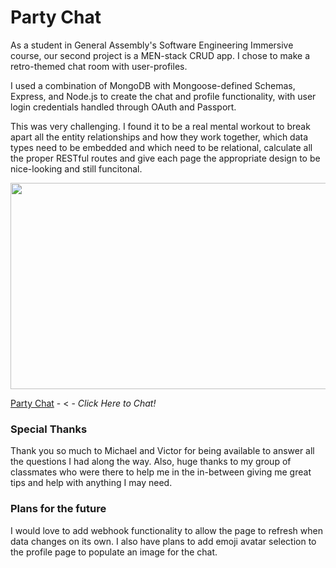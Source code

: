 <h1>Party Chat</h1>

As a student in General Assembly's Software Engineering Immersive course, our second project is a MEN-stack CRUD app. I chose to make a retro-themed chat room with user-profiles. 

I used a combination of MongoDB with Mongoose-defined Schemas, Express, and Node.js to create the chat and profile functionality, with user login credentials handled through OAuth and Passport. 

This was very challenging. I found it to be a real mental workout to break apart all the entity relationships and how they work together, which data types need to be embedded and which need to be relational, calculate all the proper RESTful routes and give each page the appropriate design to be nice-looking and still funcitonal. 


<img src="https://i.imgur.com/lu8CaRR.png" width="708" height="330">


[Party Chat](https://tifaniethomas.github.io/memory-game/) - < - _Click Here to Chat!_

<h3>Special Thanks</h3>
Thank you so much to Michael and Victor for being available to answer all the questions I had along the way. Also, huge thanks to my group of classmates who were there to help me in the in-between giving me great tips and help with anything I may need.

<h3>Plans for the future</h3>
I would love to add webhook functionality to allow the page to refresh when data changes on its own. I also have plans to add emoji avatar selection to the profile page to populate an image for the chat.
